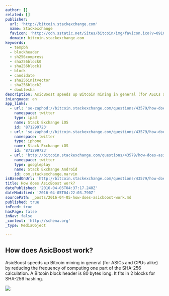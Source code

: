 ```yaml
---
author: []
related: []
publisher:
  url: 'http://bitcoin.stackexchange.com'
  name: Stackexchange
  favicon: 'http://cdn.sstatic.net/Sites/bitcoin/img/favicon.ico?v=0910168c5c65'
  domain: bitcoin.stackexchange.com
keywords:
  - tempbh
  - blockheader
  - sh256compress
  - sha256block0
  - sha256block1
  - block
  - candidate
  - sha256initvector
  - sha256block2
  - doublesha
description: AsicBoost speeds up Bitcoin mining in general (for ASICs and CPUs alike) by reducing the frequency of computing one part of the SHA-256 calculation. A Bitcoin block header is 80 bytes long. It fits in 2 blocks for SHA-256 hashing.
inLanguage: en
app_links:
  - url: 'se-zaphod://bitcoin.stackexchange.com/questions/43579/how-does-asicboost-work'
    namespace: twitter
    type: ipad
    name: Stack Exchange iOS
    id: '871299723'
  - url: 'se-zaphod://bitcoin.stackexchange.com/questions/43579/how-does-asicboost-work'
    namespace: twitter
    type: iphone
    name: Stack Exchange iOS
    id: '871299723'
  - url: 'http://bitcoin.stackexchange.com/questions/43579/how-does-asicboost-work'
    namespace: twitter
    type: googleplay
    name: Stack Exchange Android
    id: com.stackexchange.marvin
isBasedOnUrl: 'http://bitcoin.stackexchange.com/questions/43579/how-does-asicboost-work'
title: How does AsicBoost work?
datePublished: '2016-04-05T04:37:17.240Z'
dateModified: '2016-04-05T04:22:03.790Z'
sourcePath: _posts/2016-04-05-how-does-asicboost-work.md
published: true
inFeed: true
hasPage: false
inNav: false
_context: 'http://schema.org'
_type: MediaObject

---
```

<article style=""><h1>How does AsicBoost work?</h1><p>AsicBoost speeds up Bitcoin mining in general (for ASICs and CPUs alike) by reducing the frequency of computing one part of the SHA-256 calculation. A Bitcoin block header is 80 bytes long. It fits in 2 blocks for SHA-256 hashing.</p><img src="http://cdn.sstatic.net/Sites/bitcoin/img/apple-touch-icon.png?v=a43e5a337e6b&amp;a" /></article>